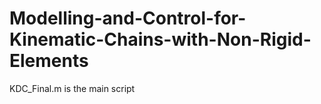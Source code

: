 # Modelling-and-Control-for-Kinematic-Chains-with-Non-Rigid-Elements
KDC_Final.m is the main script
